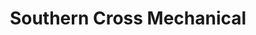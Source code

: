 ---
title: "Southern Cross Mechanical"
url: /brisbane/southern-cross-mechanical/
shop: Autowerkstatt
---